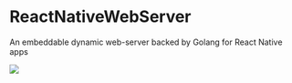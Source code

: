 # ReactNativeWebServer
An embeddable dynamic web-server backed by Golang for React Native apps

![](https://s3.amazonaws.com/battousai/ReactNativeWebServer.gif)

